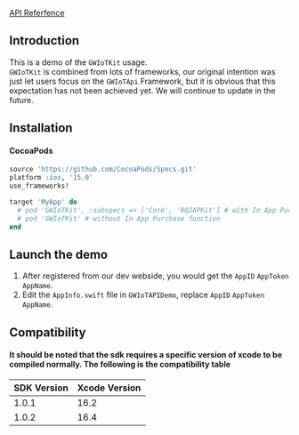 [API Referfence](https://reoqoo.github.io/gwiotapi/api/-g-w-io-t-api/com.gw.gwiotapi/-g-w-io-t/index.html)

## Introduction
This is a demo of the `GWIoTKit` usage.  
`GWIoTKit` is combined from lots of frameworks, our original intention was just let users focus on the `GWIoTApi` Framework, but it is obvious that this expectation has not been achieved yet. We will continue to update in the future.

## Installation
#### CocoaPods
```ruby
source 'https://github.com/CocoaPods/Specs.git'
platform :ios, '15.0'
use_frameworks!

target 'MyApp' do
  # pod 'GWIoTKit', :subspecs => ['Core', 'RQIAPKit'] # with In App Purchase function
  # pod 'GWIoTKit' # without In App Purchase function
end
```

## Launch the demo
1. After registered from our dev webside, you would get the `AppID` `AppToken` `AppName`.
2. Edit the `AppInfo.swift` file in `GWIoTAPIDemo`, replace `AppID` `AppToken` `AppName`.

## Compatibility
#### It should be noted that the sdk requires a specific version of xcode to be compiled normally. The following is the compatibility table

| SDK Version | Xcode Version |
| --- | --- |
| 1.0.1 | 16.2 |
| 1.0.2 | 16.4 |
